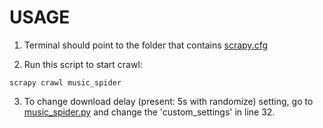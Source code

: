 # USAGE

1. Terminal should point to the folder that contains [scrapy.cfg](/music_crawler/scrapy.cfg)

2. Run this script to start crawl:

```terminal
scrapy crawl music_spider
```

3. To change download delay (present: 5s with randomize) setting, go to [music_spider.py](/music_crawler/music_crawler/spiders/music_spider.py) and change the 'custom_settings' in line 32.
